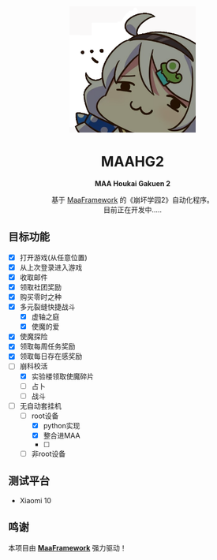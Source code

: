 <!-- markdownlint-disable MD033 MD041 -->
<p align="center">
  <img alt="LOGO" src="images/MAAHG2_logo.png" width="256" height="256" />
</p>

<div align="center">

# MAAHG2
**MAA Houkai Gakuen 2**

基于 [MaaFramework](https://github.com/MaaXYZ/MaaFramework) 的《崩坏学园2》自动化程序。  
目前正在开发中.....
</div>

## 目标功能
- [X] 打开游戏(从任意位置)
- [X] 从上次登录进入游戏
- [X] 收取邮件
- [X] 领取社团奖励
- [X] 购买零时之种
- [X] 多元裂缝快捷战斗
  - [X] 虚轴之庭
  - [X] 使魔的爱
- [X] 使魔探险
- [X] 领取每周任务奖励
- [X] 领取每日存在感奖励
- [ ] 崩科校活
    - [X] 实验楼领取使魔碎片
    - [ ] 占卜
    - [ ] 战斗
- [ ] 无自动套挂机
    - [ ] root设备
        - [X] python实现
        - [X] 整合进MAA
        - [ ] 
    - [ ] 非root设备

## 测试平台
- Xiaomi 10

## 鸣谢

本项目由 **[MaaFramework](https://github.com/MaaXYZ/MaaFramework)** 强力驱动！
